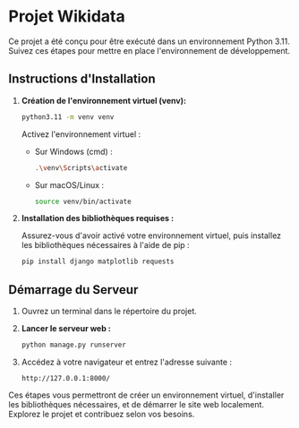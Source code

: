 # Projet Wikidata

Ce projet a été conçu pour être exécuté dans un environnement Python 3.11. Suivez ces étapes pour mettre en place l'environnement de développement.

## Instructions d'Installation

1. **Création de l'environnement virtuel (venv):**

   ```bash
   python3.11 -m venv venv
   ```

   Activez l'environnement virtuel :

   - Sur Windows (cmd) :
     ```bash
     .\venv\Scripts\activate
     ```
   - Sur macOS/Linux :
     ```bash
     source venv/bin/activate
     ```

2. **Installation des bibliothèques requises :**

   Assurez-vous d'avoir activé votre environnement virtuel, puis installez les bibliothèques nécessaires à l'aide de pip :

   ```bash
   pip install django matplotlib requests
   ```

## Démarrage du Serveur

1. Ouvrez un terminal dans le répertoire du projet.

2. **Lancer le serveur web :**

   ```bash
   python manage.py runserver
   ```

3. Accédez à votre navigateur et entrez l'adresse suivante :
   ```plaintext
   http://127.0.0.1:8000/
   ```

Ces étapes vous permettront de créer un environnement virtuel, d'installer les bibliothèques nécessaires, et de démarrer le site web localement. Explorez le projet et contribuez selon vos besoins.

